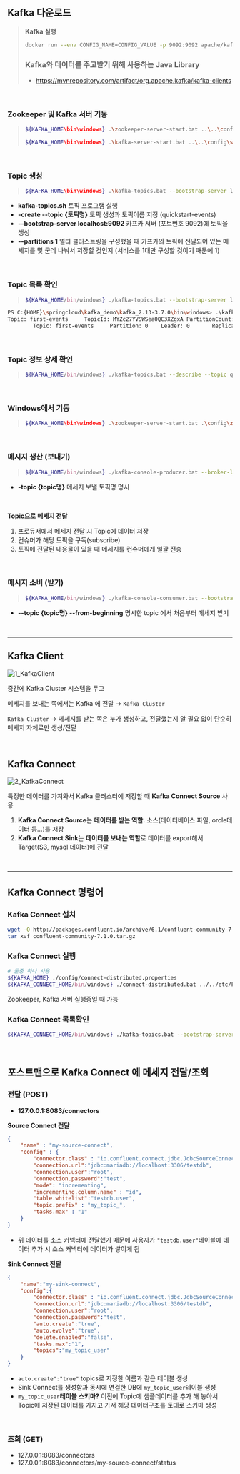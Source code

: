 ## Kafka 다운로드

> **Kafka 실행**
> 
> ```bash
> docker run --env CONFIG_NAME=CONFIG_VALUE -p 9092:9092 apache/kafka:3.7.0
> ```
> 
> ### **Kafka와 데이터를 주고받기 위해 사용하는 Java Library**
> - https://mvnrepository.com/artifact/org.apache.kafka/kafka-clients

</br>

### **Zookeeper 및 Kafka 서버 기동**
> ```bash
> ${KAFKA_HOME\bin\windows} .\zookeeper-server-start.bat ..\..\config\zookeeper.properties
> ```
> ```bash
> ${KAFKA_HOME\bin\windows} .\kafka-server-start.bat ..\..\config\server.properties
> ```

</br>

### **Topic 생성**

> ```bash
> ${KAFKA_HOME\bin\windows} .\kafka-topics.bat --bootstrap-server localhost:9092 --create --topic first-events --partitions 1
> ```
- **kafka-topics.sh**
토픽 프로그램 실행
- **-create --topic {토픽명}**
토픽 생성과 토픽이름 지정 (quickstart-events)
- **--bootstrap-server localhost:9092**
카프카 서버 (포트번호 9092)에 토픽을 생성
- **--partitions 1**
멀티 클러스트링을 구성했을 때 카프카의 토픽에 전달되어 있는 메세지를 몇 군데 나눠서 저장할 것인지 (서비스를 1대만 구성할 것이기 때문에 1)

</br>

### **Topic 목록 확인**

> ```bash
> ${KAFKA_HOME/bin/windows} ./kafka-topics.bat --bootstrap-server localhost:9092 --list
> ```

```bash
PS C:{HOME}\springcloud\kafka_demo\kafka_2.13-3.7.0\bin\windows> .\kafka-topics.bat --bootstrap-server localhost:9092 --describe
Topic: first-events     TopicId: MYZc27YVSWSea0QC3XZgxA PartitionCount: 1  ReplicationFactor: 1     Configs:
        Topic: first-events     Partition: 0    Leader: 0       Replicas: 0Isr: 0
```

</br>

### **Topic 정보 상세 확인**

> ```bash
> ${KAFKA_HOME/bin/windows} ./kafka-topics.bat --describe --topic quickstart-events --bootstrap-server localhost:9092
> ```

</br>

### **Windows에서 기동**

> ```bash
> ${KAFKA_HOME\bin\windows} .\zookeeper-server-start.bat .\config\zookeeper.properties
> ```

</br>

### **메시지 생산 (보내기)**

> ```bash
> ${KAFKA_HOME/bin/windows} ./kafka-console-producer.bat --broker-list localhost:9092 --topic quickstart-events
> ```
- **-topic {topic명}**
메세지 보낼 토픽명 명시

</br>

**Topic으로 메세지 전달**

1. 프로듀서에서 메세지 전달 시 Topic에 데이터 저장
2. 컨슈머가 해당 토픽을 구독(subscribe)
3. 토픽에 전달된 내용물이 있을 때 메세지를 컨슈머에게 일괄 전송 

</br>

### **메시지 소비 (받기)**

> ```bash
> ${KAFKA_HOME/bin/windows} ./kafka-console-consumer.bat --bootstrap-server localhost:9092 --topic quickstart-events --from-beginning
> ```
- **--topic {topic명} --from-beginning**
 명시한 topic 에서 처음부터 메세지 받기

</br>

---

## Kafka Client
![1_KafkaClient](https://github.com/yeahdy/spring-cloud-pratice/assets/86579541/44e9910f-70b2-4e27-ac4c-72123620e346)

중간에 Kafka Cluster 시스템을 두고

메세지를 보내는 쪽에서는 Kafka 에 전달 → `Kafka Cluster`

`Kafka Cluster` → 메세지를 받는 쪽은 누가 생성하고, 전달했는지 알 필요 없이 단순히 메세지 자체로만 생성/전달 

</br>

## Kafka Connect
![2_KafkaConnect](https://github.com/yeahdy/spring-cloud-pratice/assets/86579541/db6f7367-15ad-464c-84c9-f5b43cc96cf3)

특정한 데이터를 가져와서 Kafka 클러스터에 저장할 때 **Kafka Connect Source** 사용

1. **Kafka Connect Source**는 **데이터를 받는 역할.** 소스(데이터베이스 파일, orcle데이터 등…)를 저장
2. **Kafka Connect Sink**는 **데이터를 보내는 역할**로 데이터를 export해서 Target(S3, mysql 데이터)에 전달

</br>

---

## Kafka Connect 명령어

### **Kafka Connect 설치**

```bash
wget -O http://packages.confluent.io/archive/6.1/confluent-community-7.1.0.tar.gz
tar xvf confluent-community-7.1.0.tar.gz
```

### **Kafka Connect 실행**

```bash
# 둘중 하나 사용
${KAFKA_HOME} ./config/connect-distributed.properties
${KAFKA_CONNECT_HOME/bin/windows} ./connect-distributed.bat ../../etc/kafka/connect-distributed.properties
```

Zookeeper, Kafka 서버 실행중일 때 가능

### **Kafka Connect 목록확인**

```bash
${KAFKA_CONNECT_HOME/bin/windows} ./kafka-topics.bat --bootstrap-server localhost:9092 --list
```

</br>

## 포스트맨으로 Kafka Connect 에 메세지 전달/조회

### **전달 (POST)**

- **127.0.0.1:8083/connectors**

**Source Connect 전달**

```json
{
    "name" : "my-source-connect",
    "config" : {
        "connector.class" : "io.confluent.connect.jdbc.JdbcSourceConnector",
        "connection.url":"jdbc:mariadb://localhost:3306/testdb",
        "connection.user":"root",
        "connection.password":"test",
        "mode": "incrementing",
        "incrementing.column.name" : "id",
        "table.whitelist":"testdb.user",
        "topic.prefix" : "my_topic_",
        "tasks.max" : "1"
    }
}
```

- 위 데이터를 소스 커넥터에 전달했기 때문에
사용자가 `"testdb.user"`테이블에 데이터 추가 시 소스 커넥터에 데이터가 쌓이게 됨

**Sink Connect 전달**

```json
{
    "name":"my-sink-connect",
    "config":{
        "connector.class" : "io.confluent.connect.jdbc.JdbcSourceConnector",
        "connection.url":"jdbc:mariadb://localhost:3306/testdb",
        "connection.user":"root",
        "connection.password":"test",
        "auto.create":"true",
        "auto.evolve":"true",
        "delete.enabled":"false",
        "tasks.max":"1",
        "topics":"my_topic_user"
    }
}
```

- `auto.create":"true"`
topics로 지정한 이름과 같은 테이블 생성
- Sink Connect를 생성함과 동시에 연결한 DB에 `my_topic_user`테이블 생성
- `my_topic_user`**테이블 스키마?**
이전에 Topic에 샘플데이터를 추가 해 놓아서 Topic에 저장된 데이터를 가지고 가서 해당 데이터구조를 토대로 스키마 생성

</br>

### **조회 (GET)**

- 127.0.0.1:8083/connectors
- 127.0.0.1:8083/connectors/my-source-connect/status
